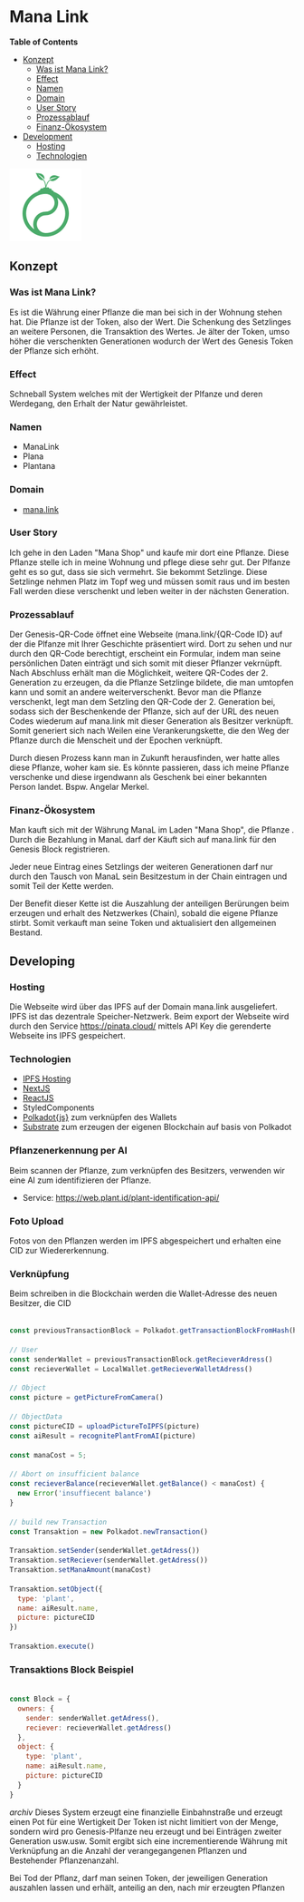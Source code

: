 # Mana Link

**Table of Contents**
- [Konzept](#konzept)
  - [Was ist Mana Link?](#was-ist-mana-link?)
  - [Effect](#effect)
  - [Namen](#namen)
  - [Domain](#domain)
  - [User Story](#User-Story)
  - [Prozessablauf](#Prozessablauf)
  - [Finanz-Ökosystem](#Finanz-Ökosystem)
- [Development](#Developing)
  - [Hosting](#hosting)
  - [Technologien](#technologien)

![alt text](/mana.link-logo.png "Mana Link Coin Logo")

## Konzept

### Was ist Mana Link?
Es ist die Währung einer Pflanze die man bei sich in der Wohnung stehen hat. 
Die Pflanze ist der Token, also der Wert. Die Schenkung des Setzlinges an weitere Personen, die Transaktion des Wertes.
Je älter der Token, umso höher die verschenkten Generationen wodurch der Wert des Genesis Token der Pflanze sich erhöht.

### Effect
Schneball System welches mit der Wertigkeit der Plfanze und deren Werdegang, den Erhalt der Natur gewährleistet.

### Namen
- ManaLink
- Plana
- Plantana

### Domain
- [mana.link](https://mana.link)

### User Story
Ich gehe in den Laden "Mana Shop" und kaufe mir dort eine Pflanze. Diese Pflanze stelle ich in meine Wohnung und pflege diese sehr gut. Der Plfanze geht es so gut, dass sie sich vermehrt.
Sie bekommt Setzlinge. Diese Setzlinge nehmen Platz im Topf weg und müssen somit raus und im besten Fall werden diese verschenkt und leben weiter in der nächsten Generation.

### Prozessablauf
Der Genesis-QR-Code öffnet eine Webseite (mana.link/{QR-Code ID} auf der die Plfanze mit Ihrer Geschichte präsentiert wird. 
Dort zu sehen und nur durch den QR-Code berechtigt, erscheint ein Formular, indem man seine persönlichen Daten einträgt und sich somit mit dieser Pflanzer vekrnüpft. 
Nach Abschluss erhält man die Möglichkeit, weitere QR-Codes der 2. Generation zu erzeugen, da die Pflanze Setzlinge bildete, die man umtopfen kann und somit an andere weiterverschenkt. 
Bevor man die Pflanze verschenkt, legt man dem Setzling den QR-Code der 2. Generation bei, sodass sich der Beschenkende der Pflanze, sich auf der URL des neuen Codes wiederum auf mana.link mit dieser Generation als Besitzer verknüpft.
Somit generiert sich nach Weilen eine Verankerungskette, die den Weg der Pflanze durch die Menscheit und der Epochen verknüpft.

Durch diesen Prozess kann man in Zukunft herausfinden, wer hatte alles diese Pflanze, woher kam sie. Es könnte passieren, dass ich meine Pflanze verschenke und diese irgendwann als Geschenk bei einer bekannten Person landet. Bspw. Angelar Merkel.

### Finanz-Ökosystem
Man kauft sich mit der Währung ManaL im Laden "Mana Shop", die Pflanze . Durch die Bezahlung in ManaL darf der Käuft sich auf mana.link für den Genesis Block registrieren.

Jeder neue Eintrag eines Setzlings der weiteren Generationen darf nur durch den Tausch von ManaL sein Besitzestum in der Chain eintragen und somit Teil der Kette werden.

Der Benefit dieser Kette ist die Auszahlung der anteiligen Berürungen beim erzeugen und erhalt des Netzwerkes (Chain), sobald die eigene Pflanze stirbt. Somit verkauft man seine Token und aktualisiert den allgemeinen Bestand.

## Developing

### Hosting
Die Webseite wird über das IPFS auf der Domain mana.link ausgeliefert. IPFS ist das dezentrale Speicher-Netzwerk. Beim export der Webseite wird durch den Service https://pinata.cloud/ mittels API Key die gerenderte Webseite ins IPFS gespeichert.

### Technologien
- [IPFS Hosting](https://pinata.cloud/)
- [NextJS](https://nextjs.org/)
- [ReactJS](https://reactjs.org/)
- StyledComponents
- [Polkadot{js}](https://polkadot.js.org/) zum verknüpfen des Wallets
- [Substrate](https://substrate.dev/) zum erzeugen der eigenen Blockchain auf basis von Polkadot

### Pflanzenerkennung per AI
Beim scannen der Pflanze, zum verknüpfen des Besitzers, verwenden wir eine AI zum identifizieren der Pflanze. 
- Service: https://web.plant.id/plant-identification-api/

### Foto Upload
Fotos von den Pflanzen werden im IPFS abgespeichert und erhalten eine CID zur Wiedererkennung.

### Verknüpfung
Beim schreiben in die Blockchain werden die Wallet-Adresse des neuen Besitzer, die CID

```jsx

const previousTransactionBlock = Polkadot.getTransactionBlockFromHash(hash)

// User
const senderWallet = previousTransactionBlock.getRecieverAdress()
const recieverWallet = LocalWallet.getRecieverWalletAdress()

// Object
const picture = getPictureFromCamera()

// ObjectData
const pictureCID = uploadPictureToIPFS(picture)
const aiResult = recognitePlantFromAI(picture)

const manaCost = 5;

// Abort on insufficient balance
const recieverBalance(recieverWallet.getBalance() < manaCost) {
  new Error('insuffiecent balance')
}

// build new Transaction
const Transaktion = new Polkadot.newTransaction()

Transaktion.setSender(senderWallet.getAdress())
Transaktion.setReciever(senderWallet.getAdress())
Transaktion.setManaAmount(manaCost)

Transaktion.setObject({
  type: 'plant',
  name: aiResult.name,
  picture: pictureCID
})

Transaktion.execute()

```

### Transaktions Block Beispiel
```jsx

const Block = {
  owners: {
    sender: senderWallet.getAdress(),
    reciever: recieverWallet.getAdress()
  },
  object: {
    type: 'plant',
    name: aiResult.name,
    picture: pictureCID
  }
}
```

*archiv*
Dieses System erzeugt eine finanzielle Einbahnstraße und erzeugt einen Pot für eine Wertigkeit
Der Token ist nicht limitiert von der Menge, sondern wird pro Genesis-Plfanze neu erzeugt und bei Einträgen zweiter Generation usw.usw. Somit ergibt sich eine incrementierende Währung mit Verknüpfung an die Anzahl der verangegangenen Pflanzen und Bestehender Pflanzenanzahl.

Bei Tod der Pflanz, darf man seinen Token, der jeweiligen Generation auszahlen lassen und erhält, anteilig an den, nach mir erzeugten Pflanzen 

